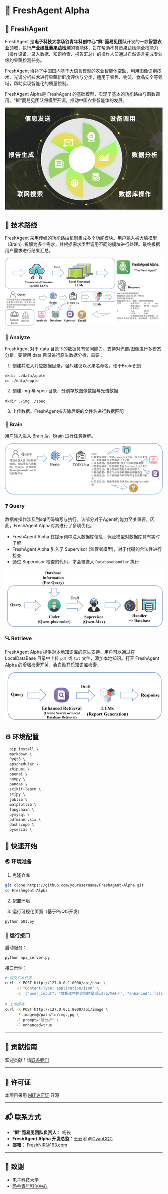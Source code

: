 # 🥬 FreshAgent Alpha


## 🍎 FreshAgent
FreshAgent 是**电子科技大学旸谷青年科创中心“鲜”而易见团队**开发的一款**智慧农业**领域，执行**产业级批量果蔬检测**的智能体，旨在帮助不具备果蔬检测全栈能力（操作设备、录入数据、知识检索、报告汇总）的操作人员通过自然语言完成专业级的果蔬检测任务。

FreshAgent 填补了中国国内基于大语言模型的农业智能体空缺，利用图像识别技术、光谱分析技术进行果蔬新鲜度评估与分类，适用于零售、物流、食品安全等领域，帮助实现智能化的质量控制。

FreshAgent Alpha是 FreshAgent 的基础模型，实现了基本的功能路由与函数调用。“鲜”而易见团队将模型开源，推动中国农业智能体的发展。

![img.png](figs/img.png)

## 📖 技术路线

FreshAgent 采用传统的功能路由机制集成多个功能模块。用户输入被大脑模型（Brain）拆解为多个需求，并根据需求类型调用不同的模块进行处理。最终根据用户需求进行结果汇总。

![framework.png](figs/framework.png)

### 🔬 Analyze

FreshAgent 对于 data 目录下的数据具有访问能力，支持对光谱/图像进行多模态分析。要使用 data 目录进行原生数据分析，需要：

1. 创建并进入对应数据目录，强烈建议以水果名命名，便于Brain识别
```commandline
mkdir ./data/apple
cd ./data/apple
```

2. 创建 img 与 spec 目录，分别存放图像数据与光谱数据
```commandline
mkdir ./img ./spec
```

3. 上传数据。FreshAgent按去除后缀的文件名进行数据匹配


### 🧠 Brain

用户输入进入 Brain 后，Brain 进行任务拆解。

![Brain.png](figs/Brain.png)

### ❓ Query

数据库操作涉及到sql代码编写与执行。该部分对于Agent的能力至关重要。因此，FreshAgent Alpha对其进行了多项优化。

- FreshAgent Alpha 在提示词中注入数据库信息，保证模型对数据库具有实时了解
- FreshAgent Alpha 引入了 Supervisor (监管者模型)，对于代码的合法性进行检查
- 通过 Supervisor 检查的代码，才会被送入 `DatabaseHandler` 执行

![Query.png](figs/Query.png)

### 🔍 Retrieve

FreshAgent Alpha 提供对本地知识库的原生支持。用户可以通过在 LocalDataBase 目录中上传 `pdf` 或 `txt` 文件，添加本地知识。打开 FreshAgent Alpha 的增强检索开关，会自动开启知识库检索。

![Retrieval.png](figs/Retrieval.png)

## ⚙ 环境配置
```commandline
  pip install \
  markdown \
  PyQt5 \
  apscheduler \
  zhipuai \
  openai \
  numpy \
  pandas \
  scikit-learn \
  scipy \
  joblib \
  matplotlib \
  langchain \
  pymysql \
  pdfminer.six \
  dashscope \
  pyserial \
```


## 🚀 快速开始

### 🌏 环境准备

1. 克隆仓库

```bash
git clone https://github.com/yourusername/FreshAgent-Alpha.git
cd FreshAgent-Alpha
```

2. 配置环境

3. 运行可视化页面（基于PyQt5开发）
```bash
python GUI.py
```

### 🏃‍ 运行接口

启动服务：

```bash
python api_server.py
```

接口示例：

```bash
# 提交文本任务
curl -X POST http://127.0.0.1:8000/api/chat \
     -H "Content-Type: application/json" \
     -d '{"user_input": "数据库中的砂糖桔呈现出什么特征？", "enhanced": false}'

# 上传图片
curl -X POST http://127.0.0.1:8000/api/image \
     -F image=@/path/to/img.jpg \
     -F prompt="请分析" \
     -F enhanced=true
```
---

## 🤝 贡献指南

欢迎贡献！请[联系我们]()

---

## 📄 许可证

本项目采用 [MIT许可证](LICENSE) 开源

---

## 📬 联系方式

- **“鲜”而易见团队负责人**：      杨长
- **FreshAgent Alpha 开发总监**：王云溪 [@CyanCQC](https://github.com/CyanCQC)
- **邮箱**：                     FreshNIR@163.com

---

## 🙏 致谢

- [电子科技大学](https://www.uestc.edu.cn/)
- [旸谷青年科创中心]()